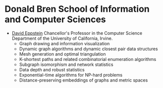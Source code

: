 # Donald Bren School of Information and Computer Sciences

* [David Eppstein](http://www.ics.uci.edu/~eppstein/)  Chancellor's Professor in the Computer Science Department of the University of California, Irvine.
    * Graph drawing and information visualization
    * Dynamic graph algorithms and dynamic closest pair data structures
    * Mesh generation and optimal triangulation
    * K-shortest paths and related combinatorial enumeration algorithms
    * Subgraph isomorphism and network statistics
    * Data depth and robust statistics
    * Exponential-time algorithms for NP-hard problems
    * Distance-preserving embeddings of graphs and metric spaces
